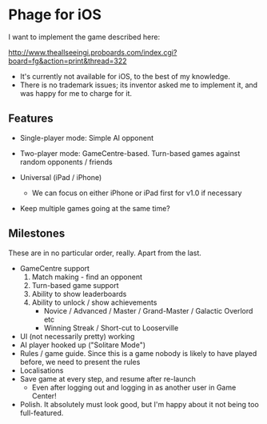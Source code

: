 Phage for iOS
=============

I want to implement the game described here:

http://www.theallseeingi.proboards.com/index.cgi?board=fg&action=print&thread=322

* It's currently not available for iOS, to the best of my knowledge.
* There is no trademark issues; its inventor asked me to implement it, and was happy for me to charge for it.

Features
--------

* Single-player mode: Simple AI opponent
* Two-player mode: GameCentre-based. Turn-based games against random opponents / friends

* Universal (iPad / iPhone)
  * We can focus on either iPhone or iPad first for v1.0 if necessary

* Keep multiple games going at the same time?

Milestones
----------

These are in no particular order, really. Apart from the last.

* GameCentre support
  1. Match making - find an opponent
  1. Turn-based game support
  1. Ability to show leaderboards
  1. Ability to unlock / show achievements
     * Novice / Advanced / Master / Grand-Master / Galactic Overlord etc
     * Winning Streak / Short-cut to Looserville
* UI (not necessarily pretty) working
* AI player hooked up ("Solitare Mode")
* Rules / game guide. Since this is a game nobody is likely to have played before, we need to present the rules
* Localisations
* Save game at every step, and resume after re-launch
  * Even after logging out and logging in as another user in Game Center!
* Polish. It absolutely must look good, but I'm happy about it not being too full-featured.

